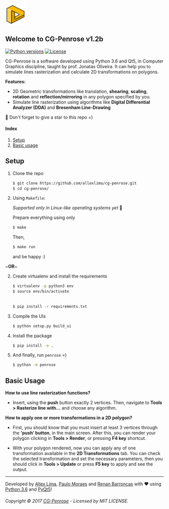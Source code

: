 <img src="https://github.com/allexlima/cg-penrose/blob/master/penrose/img/icon.png?raw=true" width="64">

## Welcome to CG-Penrose v1.2b

[![Python versions](https://img.shields.io/badge/python-3.6-blue.svg)]()
[![License](https://img.shields.io/badge/license-MIT-green.svg)]()

CG-Penrose is a software developed using Python 3.6 and Qt5, in Computer Graphics discipline, taught by prof. Jonatas Oliveira. It can help you to simulate lines rasterization and calculate 2D transformations on polygons.

**Features:**
 - 2D Geometric transformations like translation, **shearing**, **scaling**, **rotation** and **reflection/mirroring** in any polygon specified by you.
 - Simulate line rasterization using algorithms like **Digital Differential Analyzer (DDA)** and **Bresenham Line-Drawing**


:star2: Don't forget to give a star to this repo =)

#### Index

1. [Setup](https://github.com/allexlima/cg-penrose#setup) 
3. [Basic usage](https://github.com/allexlima/cg-penrose#basic-usage)

## Setup

1. Clone the repo
            
    ```bash
    $ git clone https://github.com/allexlima/cg-penrose.git
    $ cd cg-penrose/
    ```

2. Using `Makefile`:

    *Supported only in Linux-like operating systems yet* :information_desk_person:
    
    Prepare everything using only
    
    ```bash
    $ make
    ```
    
    Then,
    
    ```bash
    $ make run
    ```
    
    and be happy :)

\~**OR**\~

2. Create virtualenv and install the requirements

    ```bash
    $ virtualenv -p python3 env  
    $ source env/bin/activate
    ```
    ```bash

    $ pip install -r requirements.txt
    ```

3. Compile the UIs

    ```bash
    $ python setup.py build_ui
    ```
    
4. Install the package

    ```bash
    $ pip install -e .
    ```
    
5. And finally, run `penrose` =)

    ```bash
    $ python -m penrose
    ```

## Basic Usage

**How to use line rasterization functions?**

- Insert, using the **push** button exactly 2 vertices. Then, navigate to **Tools > Rasterize line with...** and choose any algorithm.

**How to apply one or more transformations in a 2D polygon?**

- First, you should know that you must insert at least 3 vertices through the **'push' button**, in the main screen. After this, you can render your polygon clicking in **Tools > Render**, or pressing **F4 key** shortcut. 

- With your polygon rendered, now you can apply any of one transformation available in the **2D Transformations** tab. You can check the selected transformation and set the necessary parameters, then you should click in **Tools > Update** or press **F5 key** to apply and see the output.  



---

Developed by [Allex Lima](http://allexlima.com), [Paulo Moraes](http://www.moraespaulo.com/) and [Renan Barroncas](https://github.com/renanbarroncas) with ❤️ using [Python 3.6](https://www.python.org/) and [PyQt5](https://www.riverbankcomputing.com/software/pyqt/download)! 
###### Copyright © 2017 [CG-Penrose](https://github.com/allexlima/cg-penrose) - Licensed by MIT LICENSE.
